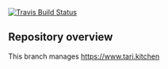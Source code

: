 [![Travis Build Status](https://travis-ci.com/gbourniq/portfolio.svg?branch=tarikitchen)](https://travis-ci.com/gbourniq/portfolio)



## Repository overview
This branch manages https://www.tari.kitchen